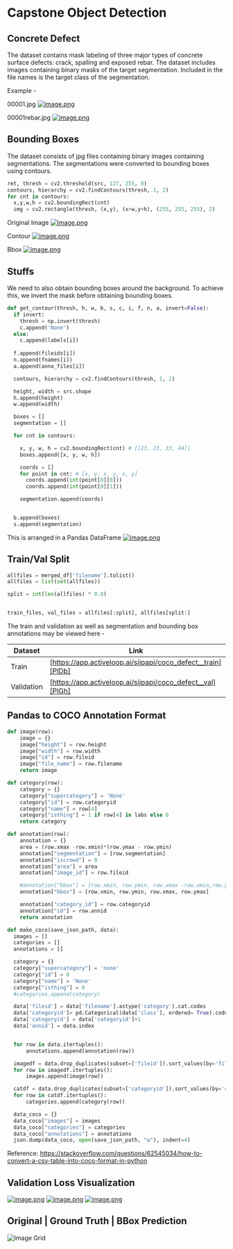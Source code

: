# Capstone Object Detection

## Concrete Defect

The dataset contains mask labeling of three major types of concrete surface defects: crack, spalling and exposed rebar. The dataset includes images containing binary masks of the target segmentation. Included in the file names is the target class of the segmentation. 

Example - 

00001.jpg
[![image.png](https://i.postimg.cc/NGx4R8Mw/image.png)](https://postimg.cc/YjhYHWYX)

00001rebar.jpg
[![image.png](https://i.postimg.cc/vTjD5Sxz/image.png)](https://postimg.cc/T5VR609L)


## Bounding Boxes
The dataset consists of jpg files containing binary images containing segmentations. The segmentations were converted to bounding boxes using contours. 

```python
ret, thresh = cv2.threshold(src, 127, 255, 0)
contours, hierarchy = cv2.findContours(thresh, 1, 2)
for cnt in contours:
  x,y,w,h = cv2.boundingRect(cnt)
  img = cv2.rectangle(thresh, (x,y), (x+w,y+h), (255, 255, 255), 2)
```

Original Image
[![image.png](https://i.postimg.cc/j2GPRjct/image.png)](https://postimg.cc/zHFVj84c)

Contour
[![image.png](https://i.postimg.cc/Dw5QX7yd/image.png)](https://postimg.cc/YvGmcKFh)

Bbox
[![image.png](https://i.postimg.cc/rsLRHHww/image.png)](https://postimg.cc/KkJYkJT6)


## Stuffs
We need to also obtain bounding boxes around the background. To achieve this, we invert the mask before obtaining bounding boxes. 

```python
def get_contour(thresh, h, w, b, s, c, i, f, n, a, invert=False):
  if invert:
    thresh = np.invert(thresh)
    c.append('None')
  else:
    c.append(labels[i])
  
  f.append(fileids[i])
  n.append(fnames[i])
  a.append(anno_files[i])

  contours, hierarchy = cv2.findContours(thresh, 1, 2)

  height, width = src.shape
  h.append(height)
  w.append(width)

  boxes = []
  segmentation = []

  for cnt in contours:

    x, y, w, h = cv2.boundingRect(cnt) # [[23, 23, 33, 44]]
    boxes.append([x, y, w, h])

    coords = []
    for point in cnt: # [x, y, x, y, x, y]
      coords.append(int(point[0][0]))
      coords.append(int(point[0][1]))

    segmentation.append(coords)


  b.append(boxes)
  s.append(segmentation)
  ```
  
This is arranged in a Pandas DataFrame
[![image.png](https://i.postimg.cc/9fYH7Wxp/image.png)](https://postimg.cc/R3hYrzx6)


## Train/Val Split

```python
allfiles = merged_df['filename'].tolist()
allfiles = list(set(allfiles))

split = int(len(allfiles) * 0.8)


train_files, val_files = allfiles[:split], allfiles[split:]
```


The train and validation as well as segmentation and bounding box annotations may be viewed here - 


| Dataset | Link |
| ------ | ------ |
| Train | [https://app.activeloop.ai/sijpapi/coco_defect__train][PlDb] |
| Validation | [https://app.activeloop.ai/sijpapi/coco_defect__val][PlGh] |




## Pandas to COCO Annotation Format
```python
def image(row):
    image = {}
    image["height"] = row.height
    image["width"] = row.width
    image["id"] = row.fileid
    image["file_name"] = row.filename
    return image

def category(row):
    category = {}
    category["supercategory"] = 'None'
    category["id"] = row.categoryid
    category["name"] = row[4]
    category["isthing"] = 1 if row[4] in labs else 0
    return category

def annotation(row):
    annotation = {}
    area = (row.xmax -row.xmin)*(row.ymax - row.ymin)
    annotation["segmentation"] = [row.segmentation]
    annotation["iscrowd"] = 0
    annotation["area"] = area
    annotation["image_id"] = row.fileid

    #annotation["bbox"] = [row.xmin, row.ymin, row.xmax -row.xmin,row.ymax-row.ymin]
    annotation["bbox"] = [row.xmin, row.ymin, row.xmax, row.ymax]

    annotation["category_id"] = row.categoryid
    annotation["id"] = row.annid
    return annotation

def make_coco(save_json_path, data):
  images = []
  categories = []
  annotations = []

  category = {}
  category["supercategory"] = 'none'
  category["id"] = 0
  category["name"] = 'None'
  category["isthing"] = 0
  #categories.append(category)

  data['fileid'] = data['filename'].astype('category').cat.codes
  data['categoryid']= pd.Categorical(data['class'], ordered= True).codes
  data['categoryid'] = data['categoryid']+1
  data['annid'] = data.index


  for row in data.itertuples():
      annotations.append(annotation(row))

  imagedf = data.drop_duplicates(subset=['fileid']).sort_values(by='fileid')
  for row in imagedf.itertuples():
      images.append(image(row))

  catdf = data.drop_duplicates(subset=['categoryid']).sort_values(by='categoryid')
  for row in catdf.itertuples():
      categories.append(category(row))

  data_coco = {}
  data_coco["images"] = images
  data_coco["categories"] = categories
  data_coco["annotations"] = annotations
  json.dump(data_coco, open(save_json_path, "w"), indent=4)
  ```
Reference:
https://stackoverflow.com/questions/62545034/how-to-convert-a-csv-table-into-coco-format-in-python


## Validation Loss Visualization
[![image.png](https://i.postimg.cc/L4JHT9Ty/image.png)](https://postimg.cc/QVrGNrv5)
[![image.png](https://i.postimg.cc/1tYjXZVX/image.png)](https://postimg.cc/ftmKqpKQ)
[![image.png](https://i.postimg.cc/ZYXJsGsJ/image.png)](https://postimg.cc/JtcwG2WF)

## Original |      Ground Truth |            BBox Prediction
![Image Grid](https://github.com/cydal/DETR/blob/main/objectdetection/grid.png)
